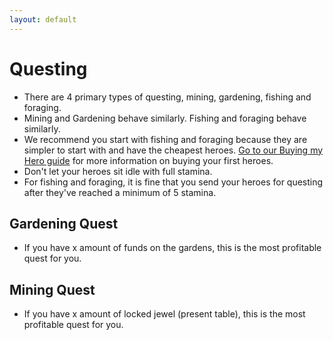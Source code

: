 ```yaml
---
layout: default
---
```


# Questing

* There are 4 primary types of questing, mining, gardening, fishing and foraging.
* Mining and Gardening behave similarly. Fishing and foraging behave similarly. 
* We recommend you start with fishing and foraging because they are simpler to start with and have the cheapest heroes. [Go to our Buying my Hero guide]() for more information on buying your first heroes.
* Don't let your heroes sit idle with full stamina.
* For fishing and foraging, it is fine that you send your heroes for questing after they've reached a minimum of 5 stamina.

## Gardening Quest

* If you have x amount of funds on the gardens, this is the most profitable quest for you.

## Mining Quest

* If you have x amount of locked jewel (present table), this is the most profitable quest for you.
